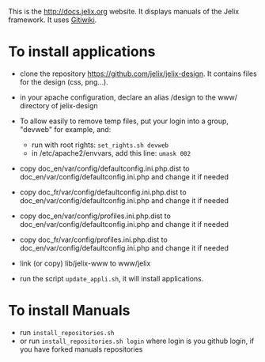 This is the http://docs.jelix.org website. It displays manuals of the Jelix framework.
It uses [Gitiwiki](https://github.com/laurentj/gitiwiki).


To install applications
=======================

- clone the repository https://github.com/jelix/jelix-design. It contains files for the design (css, png...).
 
- in your apache configuration, declare an alias /design to the www/ directory of jelix-design

- To allow easily to remove temp files, put your login into a group, "devweb" for example, and:
   - run with root rights: `set_rights.sh devweb`
   - in /etc/apache2/envvars, add this line: `umask 002`

- copy doc_en/var/config/defaultconfig.ini.php.dist to doc_en/var/config/defaultconfig.ini.php and change it if needed

- copy doc_fr/var/config/defaultconfig.ini.php.dist to doc_en/var/config/defaultconfig.ini.php and change it if needed

- copy doc_en/var/config/profiles.ini.php.dist to doc_en/var/config/defaultconfig.ini.php and change it if needed

- copy doc_fr/var/config/profiles.ini.php.dist to doc_en/var/config/defaultconfig.ini.php and change it if needed

- link (or copy) lib/jelix-www to www/jelix

- run the script `update_appli.sh`, it will install applications.

To install Manuals
==================

- run `install_repositories.sh`
- or run `install_repositories.sh login`
  where login is you github login, if you have forked manuals repositories

